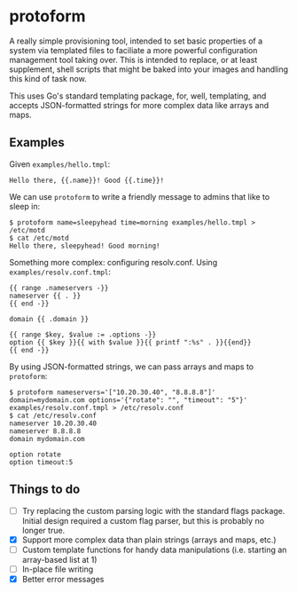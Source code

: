 # protoform

A really simple provisioning tool, intended to set basic properties of a system via templated files to faciliate a more powerful configuration management tool taking over. This is intended to replace, or at least supplement, shell scripts that might be baked into your images and handling this kind of task now.

This uses Go's standard templating package, for, well, templating, and accepts JSON-formatted strings for more complex data like arrays and maps.

## Examples

Given `examples/hello.tmpl`:
```
Hello there, {{.name}}! Good {{.time}}!
```

We can use `protoform` to write a friendly message to admins that like to sleep in:
```
$ protoform name=sleepyhead time=morning examples/hello.tmpl > /etc/motd
$ cat /etc/motd
Hello there, sleepyhead! Good morning!
```

Something more complex: configuring resolv.conf. Using `examples/resolv.conf.tmpl`:
```
{{ range .nameservers -}}
nameserver {{ . }}
{{ end -}}

domain {{ .domain }}

{{ range $key, $value := .options -}}
option {{ $key }}{{ with $value }}{{ printf ":%s" . }}{{end}}
{{ end -}}
```

By using JSON-formatted strings, we can pass arrays and maps to `protoform`:
```
$ protoform nameservers='["10.20.30.40", "8.8.8.8"]' domain=mydomain.com options='{"rotate": "", "timeout": "5"}' examples/resolv.conf.tmpl > /etc/resolv.conf
$ cat /etc/resolv.conf
nameserver 10.20.30.40
nameserver 8.8.8.8
domain mydomain.com

option rotate
option timeout:5
```

## Things to do
- [ ] Try replacing the custom parsing logic with the standard flags package. Initial design required a custom flag parser, but this is probably no longer true.
- [x] Support more complex data than plain strings (arrays and maps, etc.)
- [ ] Custom template functions for handy data manipulations (i.e. starting an array-based list at 1)
- [ ] In-place file writing
- [x] Better error messages
